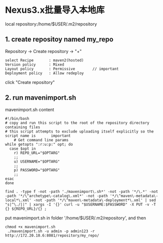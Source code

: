 # Nexus3.x批量导入本地库

local repository:/home/$USER/.m2/repository

## 1. create repositoy named my_repo

Repository -> Create repository -> "+"  
```
select Recipe       : maven2(hosted)  
Version policy      : Mixed  
Layout policy       : Permissive        // important
Deployment policy   : Allow redeploy
```
click "Create repository"  

## 2. run mavenimport.sh  

mavenimport.sh content  

```  
#!/bin/bash
# copy and run this script to the root of the repository directory containing files
# this script attempts to exclude uploading itself explicitly so the script name is       important
	# Get command line params
while getopts ":r:u:p:" opt; do
  case $opt in
    r) REPO_URL="$OPTARG"
    ;;
    u) USERNAME="$OPTARG"
    ;;
    p) PASSWORD="$OPTARG"
    ;;
esac
done

find . -type f -not -path './mavenimport\.sh*' -not -path '*/\.*' -not -path '*/\^archetype\-catalog\.xml*' -not -path '*/\^maven\-metadata\-local*\.xml' -not -path '*/\^maven\-metadata\-deployment*\.xml' | sed "s|^\./||" | xargs -I '{}' curl -u "$USERNAME:$PASSWORD" -X PUT -v -T {} ${REPO_URL}/{} ;

```  
put mavenimport.sh in folder '/home/$USER/.m2/repository', and then  

```  
chmod +x mavenimport.sh
 ./mavenimport.sh -u admin -p admin123 -r http://172.20.10.6:8081/repository/my_repo/
```  

